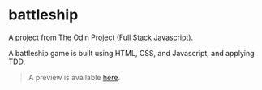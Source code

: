 # battleship

A project from The Odin Project (Full Stack Javascript).

A battleship game is built using HTML, CSS, and Javascript, and applying TDD.

> A preview is available [here](http://frarosset.github.io/battleship).
